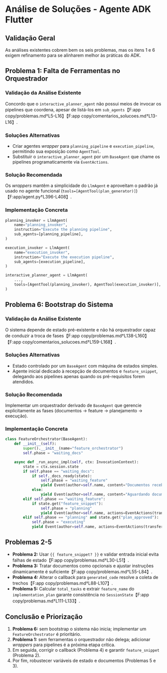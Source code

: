 # Análise de Soluções - Agente ADK Flutter

## Validação Geral
As análises existentes cobrem bem os seis problemas, mas os itens 1 e 6 exigem refinamento para se alinharem melhor às práticas do ADK.

## Problema 1: Falta de Ferramentas no Orquestrador
### Validação da Análise Existente
Concordo que o `interactive_planner_agent` não possui meios de invocar os pipelines que coordena, apesar de listá-los em `sub_agents`【F:app copy/problemas.md†L5-L16】【F:app copy/comentarios_solucoes.md†L13-L16】.

### Soluções Alternativas
- Criar agentes *wrapper* para `planning_pipeline` e `execution_pipeline`, permitindo sua exposição como `AgentTool`.
- Substituir o `interactive_planner_agent` por um `BaseAgent` que chame os pipelines programaticamente via `EventActions`.

### Solução Recomendada
Os *wrappers* mantêm a simplicidade do `LlmAgent` e aproveitam o padrão já usado no agente funcional (`tools=[AgentTool(plan_generator)]`)【F:app/agent.py†L396-L408】.

### Implementação Concreta
```python
planning_invoker = LlmAgent(
    name="planning_invoker",
    instruction="Execute the planning pipeline",
    sub_agents=[planning_pipeline],
)

execution_invoker = LlmAgent(
    name="execution_invoker",
    instruction="Execute the execution pipeline",
    sub_agents=[execution_pipeline],
)

interactive_planner_agent = LlmAgent(
    ...,
    tools=[AgentTool(planning_invoker), AgentTool(execution_invoker)],
)
```

## Problema 6: Bootstrap do Sistema
### Validação da Análise Existente
O sistema depende de estado pré-existente e não há orquestrador capaz de conduzir a troca de fases【F:app copy/problemas.md†L138-L160】【F:app copy/comentarios_solucoes.md†L159-L168】.

### Soluções Alternativas
- Estado controlado por um `BaseAgent` com máquina de estados simples.
- Agente inicial dedicado à recepção de documentos e `feature_snippet`, delegando aos pipelines apenas quando os pré-requisitos forem atendidos.

### Solução Recomendada
Implementar um orquestrador derivado de `BaseAgent` que gerencie explicitamente as fases (documentos → feature → planejamento → execução).

### Implementação Concreta
```python
class FeatureOrchestrator(BaseAgent):
    def __init__(self):
        super().__init__(name="feature_orchestrator")
        self.phase = "waiting_docs"

    async def _run_async_impl(self, ctx: InvocationContext):
        state = ctx.session.state
        if self.phase == "waiting_docs":
            if self._docs_ready(state):
                self.phase = "waiting_feature"
                yield Event(author=self.name, content="Documentos recebidos. Envie a feature." )
            else:
                yield Event(author=self.name, content="Aguardando documentos...")
        elif self.phase == "waiting_feature":
            if state.get("feature_snippet"):
                self.phase = "planning"
                yield Event(author=self.name, actions=EventActions(transfer_to="planning_pipeline"))
        elif self.phase == "planning" and state.get("plan_approved"):
            self.phase = "executing"
            yield Event(author=self.name, actions=EventActions(transfer_to="execution_pipeline"))
```

## Problemas 2-5
- **Problema 2:** Usar `{{ feature_snippet? }}` e validar entrada inicial evita falhas de estado【F:app copy/problemas.md†L30-L51】.
- **Problema 3:** Tratar documentos como opcionais e ajustar instruções dinamicamente é suficiente【F:app copy/problemas.md†L55-L84】.
- **Problema 4:** Alterar o callback para `generated_code` resolve a coleta de trechos【F:app copy/problemas.md†L88-L107】.
- **Problema 5:** Calcular `total_tasks` e extrair `feature_name` do `implementation_plan` garante consistência no `SessionState`【F:app copy/problemas.md†L111-L133】.

## Conclusão e Priorização
1. **Problema 6:** sem bootstrap o sistema não inicia; implementar um `FeatureOrchestrator` é prioritário.
2. **Problema 1:** sem ferramentas o orquestrador não delega; adicionar *wrappers* para pipelines é a próxima etapa crítica.
3. Em seguida, corrigir o callback (Problema 4) e garantir `feature_snippet` (Problema 2).
4. Por fim, robustecer variáveis de estado e documentos (Problemas 5 e 3).


